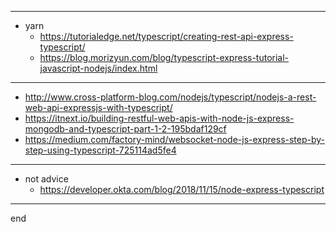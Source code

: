 
---

- yarn
    - https://tutorialedge.net/typescript/creating-rest-api-express-typescript/
    - https://blog.morizyun.com/blog/typescript-express-tutorial-javascript-nodejs/index.html


---

- http://www.cross-platform-blog.com/nodejs/typescript/nodejs-a-rest-web-api-expressjs-with-typescript/
- https://itnext.io/building-restful-web-apis-with-node-js-express-mongodb-and-typescript-part-1-2-195bdaf129cf
- https://medium.com/factory-mind/websocket-node-js-express-step-by-step-using-typescript-725114ad5fe4

---

- not advice
    - https://developer.okta.com/blog/2018/11/15/node-express-typescript


---

end
